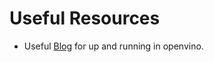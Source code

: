 # Useful Resources

* Useful [Blog](https://towardsdatascience.com/introduction-to-openvino-897e705a1f0a) for up and running in openvino.